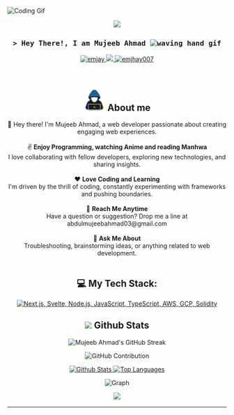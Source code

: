 ![Coding Gif](https://github.com/mujeebahmad03/mujeebahmad03/blob/main/Life.js.gif)

<p align="center">
  <a href="https://github.com/DenverCoder1/readme-typing-svg"><img src="https://readme-typing-svg.herokuapp.com?font=Time+New+Roman&color=cyan&size=40&center=true&vCenter=true&width=800&height=100&lines=Code+is+Life..&hearts;++;Self-taught+Web+Developer,;Avid+Learner/Researcher,;Love+to+learn+new+stuffs..<3,;Anime+and+Manhwa+lover..<3"></a>
</p>
<h3 align="center">
        <samp>&gt; Hey There!, I am 
                <b> Mujeeb Ahmad <img src="https://user-images.githubusercontent.com/72663882/171687151-bb31c996-c9d2-49c8-b593-734946893b23.gif" alt="waving hand gif" aria-hidden="true" width="15" /> </b>
        </samp>
</h3>

<p align="center">
 <a href="https://dev.to/hemjay007" target="_blank">
  <img src="https://img.shields.io/badge/dev.to-0A0A0A?style=for-the-badge&logo=dev.to&logoColor=white" alt="emjay" />
 </a>
 <a href="https://img.shields.io/twitter/url?url=https%3A%2F%2Ftwitter.com%2Fm__mdy__m" target="_blank">
  <img src="https://img.shields.io/badge/Twitter-1DA1F2?style=for-the-badge&logo=twitter&logoColor=white" />
 </a>
 <a href="https://www.instagram.com/emjhay007" target="_blank">
  <img src="https://img.shields.io/badge/Instagram-e1306c?style=for-the-badge&logo=instagram&logoColor=white" alt="emjhay007" />
 </a>   
</p>
<br />

<h2 align="center"><img src="https://github.com/0xAbdulKhalid/0xAbdulKhalid/raw/main/assets/mdImages/about_me.gif" width="50px"> <b>About me</b></h2>

<p align="center">
    👋 Hey there! I'm Mujeeb Ahmad, a web developer passionate about creating engaging web experiences.
    <br/><br/>
    ✌️ <strong>Enjoy Programming, watching Anime and reading Manhwa</strong> <br/>
    I love collaborating with fellow developers, exploring new technologies, and sharing insights.
    <br/><br/>
    ❤️ <strong>Love Coding and Learning</strong> <br/>
    I'm driven by the thrill of coding, constantly experimenting with frameworks and pushing boundaries.
    <br/><br/>
    📧 <strong>Reach Me Anytime</strong> <br/>
    Have a question or suggestion? Drop me a line at abdulmujeebahmad03@gmail.com
    <br/><br/>
    💬 <strong>Ask Me About</strong> <br/>
    Troubleshooting, brainstorming ideas, or anything related to web development.
    <br/><br/>
</p>

<div align="center">
        
## 💻 My Tech Stack:

[![Next.js, Svelte, Node.js, JavaScript, TypeScript, AWS, GCP, Solidity](https://skillicons.dev/icons?i=next,svelte,nodejs,js,ts,aws,gcp,solidity)](https://skillicons.dev)

</div>

<h2 align="center"><img src="https://media.giphy.com/media/iY8CRBdQXODJSCERIr/giphy.gif" width="35"> Github Stats </h2>

<p align="center">
    <img src="https://github-readme-streak-stats.herokuapp.com/?user=mujeebahmad03&theme=radical&border=7F3FBF&background=0D1117" alt="Mujeeb Ahmad's GitHub Streak" />
</p>

<p align="center">
    <img src="https://github-profile-summary-cards.vercel.app/api/cards/profile-details?username=mujeebahmad03&theme=dark" alt="GitHub Contribution" />
</p>

<p align="center">
    <a href="https://github.com/mujeebahmad03">
        <img alt="Github Stats" src="https://denvercoder1-github-readme-stats.vercel.app/api?username=mujeebahmad03&show_icons=true&count_private=true&theme=react&border_color=7F3FBF&bg_color=0D1117&title_color=F85D7F&icon_color=F8D866" height="192px" />
    </a>
    <a href="https://github.com/mujeebahmad03">
        <img alt="Top Languages" src="https://denvercoder1-github-readme-stats.vercel.app/api/top-langs/?username=mujeebahmad03&langs_count=20&layout=compact&theme=react&border_color=7F3FBF&bg_color=0D1117&title_color=F85D7F&icon_color=F8D866" height="192px" />
    </a>
</p>

<p align="center">
    <img src="https://github-readme-activity-graph.vercel.app/graph?username=mujeebahmad03&custom_title=Al%20Mahdi's%20GitHub%20Activity%20Graph&bg_color=0D1117&color=7F3FBF&line=7F3FBF&point=7F3FBF&area_color=FFFFFF&title_color=FFFFFF&area=true" alt="Graph" />
</p>
<p align="center">
     <img src="https://capsule-render.vercel.app/api?type=waving&color=gradient&height=100&width=500&&section=footer"/>
</p>

---
